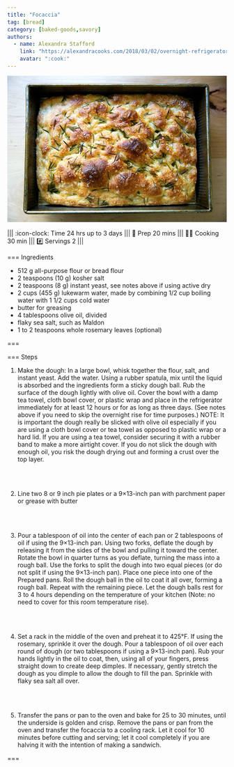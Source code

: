 ```yaml
---
title: "Focaccia"
tag: [bread]
category: [baked-goods,savory]
authors:
  - name: Alexandra Stafford
    link: "https://alexandracooks.com/2018/03/02/overnight-refrigerator-focaccia-best-focaccia/"
    avatar: ":cook:"
---
```


![](img/focaccia.webp)

||| :icon-clock: Time
24 hrs up to 3 days
||| :knife: Prep
20 mins
||| :cook: Cooking
30 min
||| :hash: Servings
2
|||


=== Ingredients

- 512 g all-purpose flour or bread flour
- 2 teaspoons (10 g) kosher salt
- 2 teaspoons (8 g) instant yeast, see notes above if using active dry
- 2 cups (455 g) lukewarm water, made by combining 1/2 cup boiling water with 1 1/2 cups cold water
- butter for greasing
- 4 tablespoons olive oil, divided
- flaky sea salt, such as Maldon
- 1 to 2 teaspoons whole rosemary leaves (optional)

===

=== Steps

1. Make the dough: In a large bowl, whisk together the flour, salt, and instant yeast. Add the water. Using a rubber spatula, mix until the liquid is absorbed and the ingredients form a sticky dough ball. Rub the surface of the dough lightly with olive oil. Cover the bowl with a damp tea towel, cloth bowl cover, or plastic wrap and place in the refrigerator immediately for at least 12 hours or for as long as three days. (See notes above if you need to skip the overnight rise for time purposes.) NOTE: It is important the dough really be slicked with olive oil especially if you are using a cloth bowl cover or tea towel as opposed to plastic wrap or a hard lid. If you are using a tea towel, consider securing it with a rubber band to make a more airtight cover. If you do not slick the dough with enough oil, you risk the dough drying out and forming a crust over the top layer. 
<br>
<br>

2. Line two 8 or 9 inch pie plates or a 9×13-inch pan with parchment paper or grease with butter
<br>
<br>

3. Pour a tablespoon of oil into the center of each pan or 2 tablespoons of oil if using the 9×13-inch pan. Using two forks, deflate the dough by releasing it from the sides of the bowl and pulling it toward the center. Rotate the bowl in quarter turns as you deflate, turning the mass into a rough ball. Use the forks to split the dough into two equal pieces (or do not split if using the 9×13-inch pan). Place one piece into one of the Prepared pans. Roll the dough ball in the oil to coat it all over, forming a rough ball. Repeat with the remaining piece. Let the dough balls rest for 3 to 4 hours depending on the temperature of your kitchen (Note: no need to cover for this room temperature rise).
<br>
<br>

4. Set a rack in the middle of the oven and preheat it to 425°F. If using the rosemary, sprinkle it over the dough. Pour a tablespoon of oil over each round of dough (or two tablespoons if using a 9×13-inch pan).  Rub your hands lightly in the oil to coat, then, using all of your fingers, press straight down to create deep dimples. If necessary, gently stretch the dough as you dimple to allow the dough to fill the pan. Sprinkle with flaky sea salt all over.
<br>
<br>

5. Transfer the pans or pan to the oven and bake for 25 to 30 minutes, until the underside is golden and crisp. Remove the pans or pan from the oven and transfer the focaccia to a cooling rack. Let it cool for 10 minutes before cutting and serving; let it cool completely if you are halving it with the intention of making a sandwich.

===
